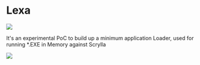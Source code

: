# Lexa
![](https://github.com/aaaddress1/Lexa/blob/master/lexa.jpg?raw=true)

It's an experimental PoC to build up a minimum application Loader, used for running \*.EXE in Memory against Scrylla 

![](https://github.com/aaaddress1/Lexa/blob/master/Screen%20Shot%202019-11-22%20at%2010.13.58%20PM.png?raw=true)
